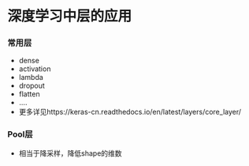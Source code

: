 # 深度学习中层的应用
### 常用层
+ dense
+ activation
+ lambda
+ dropout
+ flatten
+ ....
+ 更多详见https://keras-cn.readthedocs.io/en/latest/layers/core_layer/


### Pool层
+ 相当于降采样，降低shape的维数
